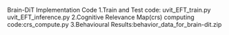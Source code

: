 Brain-DiT Implementation Code
1.Train and Test code: uvit_EFT_train.py uvit_EFT_inference.py
2.Cognitive Relevance Map(crs) computing code:crs_compute.py
3.Behavioural Results:behavior_data_for_brain-dit.zip
